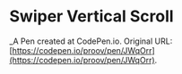 # Swiper Vertical Scroll
 _A Pen created at CodePen.io. Original URL: [https://codepen.io/proov/pen/JWqOrr](https://codepen.io/proov/pen/JWqOrr).

 